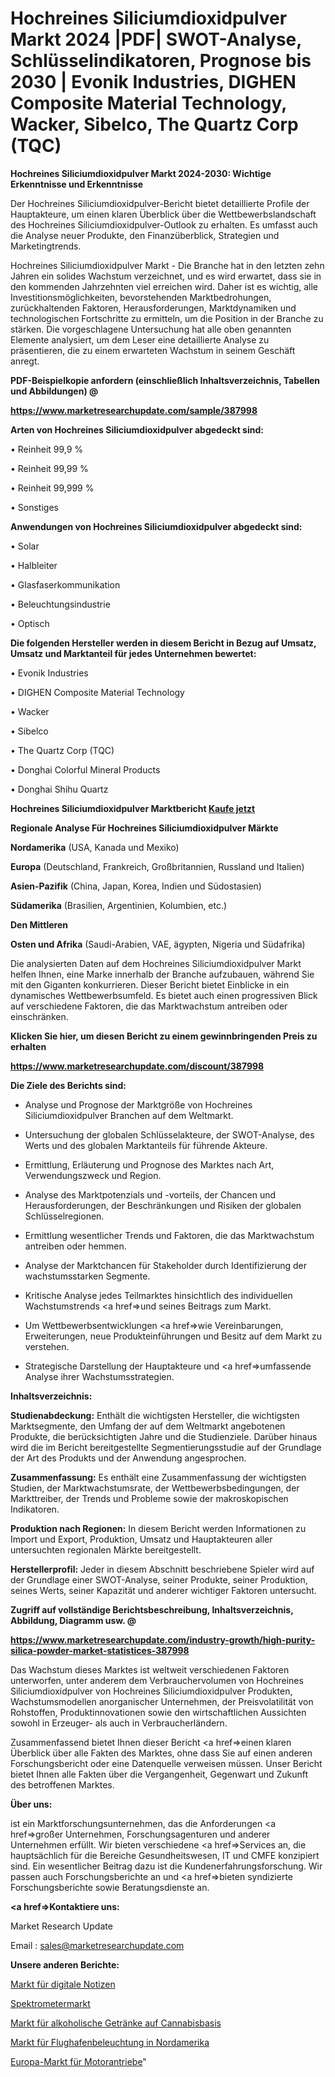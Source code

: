 # Hochreines Siliciumdioxidpulver Markt 2024 |PDF| SWOT-Analyse, Schlüsselindikatoren, Prognose bis 2030 | Evonik Industries, DIGHEN Composite Material Technology, Wacker, Sibelco, The Quartz Corp (TQC)

<strong>Hochreines Siliciumdioxidpulver Markt 2024-2030: Wichtige Erkenntnisse und Erkenntnisse</strong>

Der Hochreines Siliciumdioxidpulver-Bericht bietet detaillierte Profile der Hauptakteure, um einen klaren Überblick über die Wettbewerbslandschaft des Hochreines Siliciumdioxidpulver-Outlook zu erhalten. Es umfasst auch die Analyse neuer Produkte, den Finanzüberblick, Strategien und Marketingtrends.

Hochreines Siliciumdioxidpulver Markt - Die Branche hat in den letzten zehn Jahren ein solides Wachstum verzeichnet, und es wird erwartet, dass sie in den kommenden Jahrzehnten viel erreichen wird. Daher ist es wichtig, alle Investitionsmöglichkeiten, bevorstehenden Marktbedrohungen, zurückhaltenden Faktoren, Herausforderungen, Marktdynamiken und technologischen Fortschritte zu ermitteln, um die Position in der Branche zu stärken. Die vorgeschlagene Untersuchung hat alle oben genannten Elemente analysiert, um dem Leser eine detaillierte Analyse zu präsentieren, die zu einem erwarteten Wachstum in seinem Geschäft anregt.



<strong><b>PDF-Beispielkopie anfordern (einschließlich Inhaltsverzeichnis, Tabellen und Abbildungen) @ </b></strong>

<strong><a href=https://www.marketresearchupdate.com/sample/387998>

<strong>https://www.marketresearchupdate.com/sample/387998</u></a></strong></strong>



<strong>Arten von Hochreines Siliciumdioxidpulver abgedeckt sind:</strong>

• Reinheit 99,9 %

• Reinheit 99,99 %

• Reinheit 99,999 %

• Sonstiges



<strong>Anwendungen von Hochreines Siliciumdioxidpulver abgedeckt sind:</strong>

• Solar

• Halbleiter

• Glasfaserkommunikation

• Beleuchtungsindustrie

• Optisch



<strong>Die folgenden Hersteller werden in diesem Bericht in Bezug auf Umsatz, Umsatz und Marktanteil für jedes Unternehmen bewertet:</strong>

• Evonik Industries

• DIGHEN Composite Material Technology

• Wacker

• Sibelco

• The Quartz Corp (TQC)

• Donghai Colorful Mineral Products

• Donghai Shihu Quartz



<strong>Hochreines Siliciumdioxidpulver Marktbericht <a href=https://www.marketresearchupdate.com/buynow/387998>Kaufe jetzt</a></strong>



<strong>Regionale Analyse Für Hochreines Siliciumdioxidpulver Märkte</strong>



<strong>Nordamerika</strong> (USA, Kanada und Mexiko)



<strong>Europa</strong> (Deutschland, Frankreich, Großbritannien, Russland und Italien)



<strong>Asien-Pazifik</strong> (China, Japan, Korea, Indien und Südostasien)



<strong>Südamerika</strong> (Brasilien, Argentinien, Kolumbien, etc.)



<strong>Den Mittleren</strong> 

<strong>Osten und Afrika</strong> (Saudi-Arabien, VAE, ägypten, Nigeria und Südafrika)

Die analysierten Daten auf dem Hochreines Siliciumdioxidpulver Markt helfen Ihnen, eine Marke innerhalb der Branche aufzubauen, während Sie mit den Giganten konkurrieren. Dieser Bericht bietet Einblicke in ein dynamisches Wettbewerbsumfeld. Es bietet auch einen progressiven Blick auf verschiedene Faktoren, die das Marktwachstum antreiben oder einschränken.



<strong>Klicken Sie hier, um diesen Bericht zu einem gewinnbringenden Preis zu erhalten
</strong>

<strong><a href=https://www.marketresearchupdate.com/discount/387998>https://www.marketresearchupdate.com/discount/387998</b></u></strong></a>



<strong>Die Ziele des Berichts sind:</strong>

- Analyse und Prognose der Marktgröße von Hochreines Siliciumdioxidpulver Branchen auf dem Weltmarkt.

- Untersuchung der globalen Schlüsselakteure, der SWOT-Analyse, des Werts und des globalen Marktanteils für führende Akteure.

- Ermittlung, Erläuterung und Prognose des Marktes nach Art, Verwendungszweck und Region.

- Analyse des Marktpotenzials und -vorteils, der Chancen und Herausforderungen, der Beschränkungen und Risiken der globalen Schlüsselregionen.

- Ermittlung wesentlicher Trends und Faktoren, die das Marktwachstum antreiben oder hemmen.

- Analyse der Marktchancen für Stakeholder durch Identifizierung der wachstumsstarken Segmente.

- Kritische Analyse jedes Teilmarktes hinsichtlich des individuellen Wachstumstrends <a href=>und</a> seines Beitrags zum Markt.

- Um Wettbewerbsentwicklungen <a href=>wie</a> Vereinbarungen, Erweiterungen, neue Produkteinführungen und Besitz auf dem Markt zu verstehen.

- Strategische Darstellung der Hauptakteure und <a href=>umfas</a>sende Analyse ihrer Wachstumsstrategien.



<strong>Inhaltsverzeichnis:</strong>



<strong>Studienabdeckung:</strong> Enthält die wichtigsten Hersteller, die wichtigsten Marktsegmente, den Umfang der auf dem Weltmarkt angebotenen Produkte, die berücksichtigten Jahre und die Studienziele. Darüber hinaus wird die im Bericht bereitgestellte Segmentierungsstudie auf der Grundlage der Art des Produkts und der Anwendung angesprochen.



<strong>Zusammenfassung:</strong> Es enthält eine Zusammenfassung der wichtigsten Studien, der Marktwachstumsrate, der Wettbewerbsbedingungen, der Markttreiber, der Trends und Probleme sowie der makroskopischen Indikatoren.



<strong>Produktion nach Regionen:</strong> In diesem Bericht werden Informationen zu Import und Export, Produktion, Umsatz und Hauptakteuren aller untersuchten regionalen Märkte bereitgestellt.



<strong>Herstellerprofil:</strong> Jeder in diesem Abschnitt beschriebene Spieler wird auf der Grundlage einer SWOT-Analyse, seiner Produkte, seiner Produktion, seines Werts, seiner Kapazität und anderer wichtiger Faktoren untersucht.



<strong><b>Zugriff auf vollständige Berichtsbeschreibung, Inhaltsverzeichnis, Abbildung, Diagramm usw. @ </b></strong>

<strong><a href=https://www.marketresearchupdate.com/industry-growth/high-purity-silica-powder-market-statistices-387998>https://www.marketresearchupdate.com/industry-growth/high-purity-silica-powder-market-statistices-387998</a></strong>

Das Wachstum dieses Marktes ist weltweit verschiedenen Faktoren unterworfen, unter anderem dem Verbrauchervolumen von Hochreines Siliciumdioxidpulver von Hochreines Siliciumdioxidpulver Produkten, Wachstumsmodellen anorganischer Unternehmen, der Preisvolatilität von Rohstoffen, Produktinnovationen sowie den wirtschaftlichen Aussichten sowohl in Erzeuger- als auch in Verbraucherländern.

Zusammenfassend bietet Ihnen dieser Bericht <a href=>einen</a> klaren Überblick über alle Fakten des Marktes, ohne dass Sie auf einen anderen Forschungsbericht oder eine Datenquelle verweisen müssen. Unser Bericht bietet Ihnen alle Fakten über die Vergangenheit, Gegenwart und Zukunft des betroffenen Marktes.



<strong>Über uns:</strong>

 ist ein Marktforschungsunternehmen, das die Anforderungen <a href=>großer</a> Unternehmen, Forschungsagenturen und anderer Unternehmen erfüllt. Wir bieten verschiedene <a href=>Services</a> an, die hauptsächlich für die Bereiche Gesundheitswesen, IT und CMFE konzipiert sind. Ein wesentlicher Beitrag dazu ist die Kundenerfahrungsforschung. Wir passen auch Forschungsberichte an und <a href=>bieten</a> syndizierte Forschungsberichte sowie Beratungsdienste an.



<strong><a href=>Kontaktiere uns:</a></strong>

Market Research Update

Email : sales@marketresearchupdate.com



<strong>Unsere anderen Berichte:</strong>

<a href=https://www.linkedin.com/pulse/digital-notes-market-2023-top-key-players>Markt für digitale Notizen</a>

<a href=https://www.linkedin.com/pulse/spectrometer-market-size-emerging-trends-consumption>Spektrometermarkt</a>

<a href=https://www.linkedin.com/pulse/cannabis-based-alcoholic-beverages-market-size-share-outlook>Markt für alkoholische Getränke auf Cannabisbasis</a>

<a href=https://www.linkedin.com/pulse/north-america-airport-lighting-market-2023-current-1f>Markt für Flughafenbeleuchtung in Nordamerika</a>

<a href=https://www.linkedin.com/pulse/europe-motors-drives-market-size-scope-bee6f/>Europa-Markt für Motorantriebe</a>"
